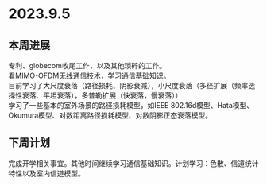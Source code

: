 # 2023.9.5
## 本周进展
  专利、globecom收尾工作，以及其他琐碎的工作。  
  看MIMO-OFDM无线通信技术，学习通信基础知识。  
  目前学习了大尺度衰落（路径损耗、阴影衰减），小尺度衰落（多径扩展（频率选择性衰落、平坦衰落），多普勒扩展（快衰落，慢衰落））  
  学习了一些基本的室外场景的路径损耗模型，如IEEE 802.16d模型、Hata模型、Okumura模型、对数距离路径损耗模型、对数阴影正态衰落模型。
## 下周计划
  完成开学相关事宜。其他时间继续学习通信基础知识。计划学习：色散、信道统计特性以及室内信道模型。
  
